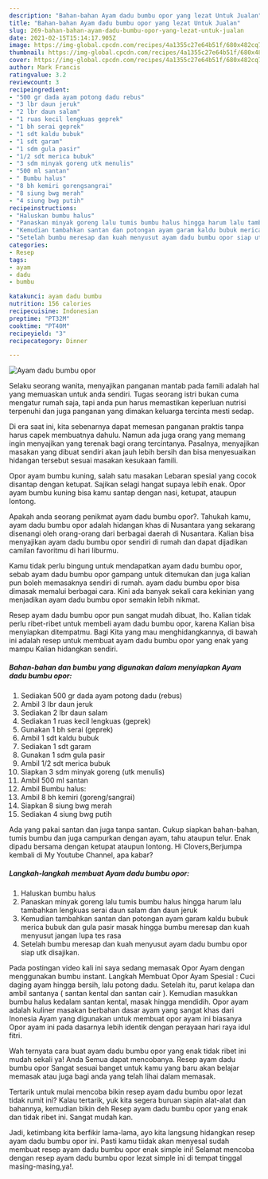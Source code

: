 ```yaml
---
description: "Bahan-bahan Ayam dadu bumbu opor yang lezat Untuk Jualan"
title: "Bahan-bahan Ayam dadu bumbu opor yang lezat Untuk Jualan"
slug: 269-bahan-bahan-ayam-dadu-bumbu-opor-yang-lezat-untuk-jualan
date: 2021-02-15T15:14:17.905Z
image: https://img-global.cpcdn.com/recipes/4a1355c27e64b51f/680x482cq70/ayam-dadu-bumbu-opor-foto-resep-utama.jpg
thumbnail: https://img-global.cpcdn.com/recipes/4a1355c27e64b51f/680x482cq70/ayam-dadu-bumbu-opor-foto-resep-utama.jpg
cover: https://img-global.cpcdn.com/recipes/4a1355c27e64b51f/680x482cq70/ayam-dadu-bumbu-opor-foto-resep-utama.jpg
author: Mark Francis
ratingvalue: 3.2
reviewcount: 3
recipeingredient:
- "500 gr dada ayam potong dadu rebus"
- "3 lbr daun jeruk"
- "2 lbr daun salam"
- "1 ruas kecil lengkuas geprek"
- "1 bh serai geprek"
- "1 sdt kaldu bubuk"
- "1 sdt garam"
- "1 sdm gula pasir"
- "1/2 sdt merica bubuk"
- "3 sdm minyak goreng utk menulis"
- "500 ml santan"
- " Bumbu halus"
- "8 bh kemiri gorengsangrai"
- "8 siung bwg merah"
- "4 siung bwg putih"
recipeinstructions:
- "Haluskan bumbu halus"
- "Panaskan minyak goreng lalu tumis bumbu halus hingga harum lalu tambahkan lengkuas serai daun salam dan daun jeruk"
- "Kemudian tambahkan santan dan potongan ayam garam kaldu bubuk merica bubuk dan gula pasir masak hingga bumbu meresap dan kuah menyusut jangan lupa tes rasa"
- "Setelah bumbu meresap dan kuah menyusut ayam dadu bumbu opor siap utk disajikan."
categories:
- Resep
tags:
- ayam
- dadu
- bumbu

katakunci: ayam dadu bumbu 
nutrition: 156 calories
recipecuisine: Indonesian
preptime: "PT32M"
cooktime: "PT40M"
recipeyield: "3"
recipecategory: Dinner

---
```



![Ayam dadu bumbu opor](https://img-global.cpcdn.com/recipes/4a1355c27e64b51f/680x482cq70/ayam-dadu-bumbu-opor-foto-resep-utama.jpg)

Selaku seorang wanita, menyajikan panganan mantab pada famili adalah hal yang memuaskan untuk anda sendiri. Tugas seorang istri bukan cuma mengatur rumah saja, tapi anda pun harus memastikan keperluan nutrisi terpenuhi dan juga panganan yang dimakan keluarga tercinta mesti sedap.

Di era  saat ini, kita sebenarnya dapat memesan panganan praktis tanpa harus capek membuatnya dahulu. Namun ada juga orang yang memang ingin menyajikan yang terenak bagi orang tercintanya. Pasalnya, menyajikan masakan yang dibuat sendiri akan jauh lebih bersih dan bisa menyesuaikan hidangan tersebut sesuai masakan kesukaan famili. 

Opor ayam bumbu kuning, salah satu masakan Lebaran spesial yang cocok disantap dengan ketupat. Sajikan selagi hangat supaya lebih enak. Opor ayam bumbu kuning bisa kamu santap dengan nasi, ketupat, ataupun lontong.

Apakah anda seorang penikmat ayam dadu bumbu opor?. Tahukah kamu, ayam dadu bumbu opor adalah hidangan khas di Nusantara yang sekarang disenangi oleh orang-orang dari berbagai daerah di Nusantara. Kalian bisa menyajikan ayam dadu bumbu opor sendiri di rumah dan dapat dijadikan camilan favoritmu di hari liburmu.

Kamu tidak perlu bingung untuk mendapatkan ayam dadu bumbu opor, sebab ayam dadu bumbu opor gampang untuk ditemukan dan juga kalian pun boleh memasaknya sendiri di rumah. ayam dadu bumbu opor bisa dimasak memalui berbagai cara. Kini ada banyak sekali cara kekinian yang menjadikan ayam dadu bumbu opor semakin lebih nikmat.

Resep ayam dadu bumbu opor pun sangat mudah dibuat, lho. Kalian tidak perlu ribet-ribet untuk membeli ayam dadu bumbu opor, karena Kalian bisa menyiapkan ditempatmu. Bagi Kita yang mau menghidangkannya, di bawah ini adalah resep untuk membuat ayam dadu bumbu opor yang enak yang mampu Kalian hidangkan sendiri.

<!--inarticleads1-->

##### Bahan-bahan dan bumbu yang digunakan dalam menyiapkan Ayam dadu bumbu opor:

1. Sediakan 500 gr dada ayam potong dadu (rebus)
1. Ambil 3 lbr daun jeruk
1. Sediakan 2 lbr daun salam
1. Sediakan 1 ruas kecil lengkuas (geprek)
1. Gunakan 1 bh serai (geprek)
1. Ambil 1 sdt kaldu bubuk
1. Sediakan 1 sdt garam
1. Gunakan 1 sdm gula pasir
1. Ambil 1/2 sdt merica bubuk
1. Siapkan 3 sdm minyak goreng (utk menulis)
1. Ambil 500 ml santan
1. Ambil  Bumbu halus:
1. Ambil 8 bh kemiri (goreng/sangrai)
1. Siapkan 8 siung bwg merah
1. Sediakan 4 siung bwg putih


Ada yang pakai santan dan juga tanpa santan. Cukup siapkan bahan-bahan, tumis bumbu dan juga campurkan dengan ayam, tahu ataupun telur. Enak dipadu bersama dengan ketupat ataupun lontong. Hi Clovers,Berjumpa kembali di My Youtube Channel, apa kabar? 

<!--inarticleads2-->

##### Langkah-langkah membuat Ayam dadu bumbu opor:

1. Haluskan bumbu halus
1. Panaskan minyak goreng lalu tumis bumbu halus hingga harum lalu tambahkan lengkuas serai daun salam dan daun jeruk
1. Kemudian tambahkan santan dan potongan ayam garam kaldu bubuk merica bubuk dan gula pasir masak hingga bumbu meresap dan kuah menyusut jangan lupa tes rasa
1. Setelah bumbu meresap dan kuah menyusut ayam dadu bumbu opor siap utk disajikan.


Pada postingan video kali ini saya sedang memasak Opor Ayam dengan menggunakan bumbu instant. Langkah Membuat Opor Ayam Spesial : Cuci daging ayam hingga bersih, lalu potong dadu. Setelah itu, parut kelapa dan ambil santanya ( santan kental dan santan cair ). Kemudian masukkan bumbu halus kedalam santan kental, masak hingga mendidih. Opor ayam adalah kuliner masakan berbahan dasar ayam yang sangat khas dari Inonesia Ayam yang digunakan untuk membuat opor ayam ini biasanya Opor ayam ini pada dasarnya lebih identik dengan perayaan hari raya idul fitri. 

Wah ternyata cara buat ayam dadu bumbu opor yang enak tidak ribet ini mudah sekali ya! Anda Semua dapat mencobanya. Resep ayam dadu bumbu opor Sangat sesuai banget untuk kamu yang baru akan belajar memasak atau juga bagi anda yang telah lihai dalam memasak.

Tertarik untuk mulai mencoba bikin resep ayam dadu bumbu opor lezat tidak rumit ini? Kalau tertarik, yuk kita segera buruan siapin alat-alat dan bahannya, kemudian bikin deh Resep ayam dadu bumbu opor yang enak dan tidak ribet ini. Sangat mudah kan. 

Jadi, ketimbang kita berfikir lama-lama, ayo kita langsung hidangkan resep ayam dadu bumbu opor ini. Pasti kamu tiidak akan menyesal sudah membuat resep ayam dadu bumbu opor enak simple ini! Selamat mencoba dengan resep ayam dadu bumbu opor lezat simple ini di tempat tinggal masing-masing,ya!.

